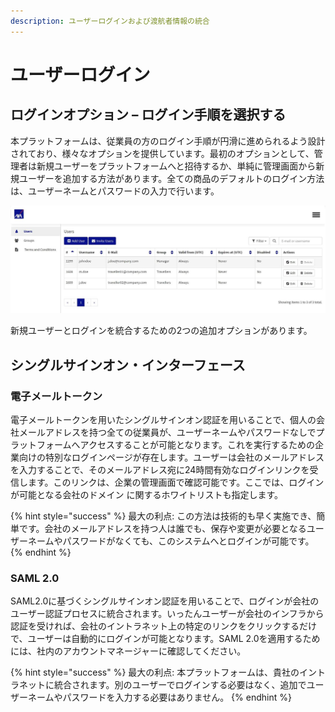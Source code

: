 ```yaml
---
description: ユーザーログインおよび渡航者情報の統合
---
```


# ユーザーログイン

## ログインオプション – ログイン手順を選択する

本プラットフォームは、従業員の方のログイン手順が円滑に進められるよう設計されており、様々なオプションを提供しています。最初のオプションとして、管理者は新規ユーザーをプラットフォームへと招待するか、単純に管理画面から新規ユーザーを追加する方法があります。全ての商品のデフォルトのログイン方法は、ユーザーネームとパスワードの入力で行います。

![](../.gitbook/assets/interfaces%20%283%29.jpg)

新規ユーザーとログインを統合するための2つの追加オプションがあります。

## シングルサインオン・インターフェース

### 電子メールトークン

電子メールトークンを用いたシングルサインオン認証を用いることで、個人の会社メールアドレスを持つ全ての従業員が、ユーザーネームやパスワードなしでプラットフォームへアクセスすることが可能となります。これを実行するための企業向けの特別なログインページが存在します。ユーザーは会社のメールアドレスを入力することで、そのメールアドレス宛に24時間有効なログインリンクを受信します。このリンクは、企業の管理画面で確認可能です。ここでは、ログインが可能となる会社のドメイン に関するホワイトリストも指定します。

{% hint style="success" %}
最大の利点: この方法は技術的も早く実施でき、簡単です。会社のメールアドレスを持つ人は誰でも、保存や変更が必要となるユーザーネームやパスワードがなくても、このシステムへとログインが可能です。
{% endhint %}

### **SAML 2.0**

SAML2.0に基づくシングルサインオン認証を用いることで、ログインが会社のユーザー認証プロセスに統合されます。いったんユーザーが会社のインフラから認証を受ければ、会社のイントラネット上の特定のリンクをクリックするだけで、ユーザーは自動的にログインが可能となります。SAML 2.0を適用するためには、社内のアカウントマネージャーに確認してください。

{% hint style="success" %}
最大の利点: 本プラットフォームは、貴社のイントラネットに統合されます。別のユーザーでログインする必要はなく、追加でユーザーネームやパスワードを入力する必要はありません。
{% endhint %}


